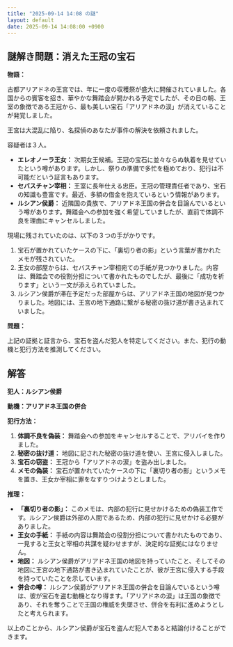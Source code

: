 ```yaml
---
title: "2025-09-14 14:08 の謎"
layout: default
date: 2025-09-14 14:08:00 +0900
---
```

## 謎解き問題：消えた王冠の宝石

**物語：**

古都アリアドネの王宮では、年に一度の収穫祭が盛大に開催されていました。各国からの賓客を招き、華やかな舞踏会が開かれる予定でしたが、その日の朝、王室の象徴である王冠から、最も美しい宝石「アリアドネの涙」が消えていることが発覚しました。

王宮は大混乱に陥り、名探偵のあなたが事件の解決を依頼されました。

容疑者は３人。

*   **エレオノーラ王女：** 次期女王候補。王冠の宝石に並々ならぬ執着を見せていたという噂があります。しかし、祭りの準備で多忙を極めており、犯行は不可能だという証言もあります。
*   **セバスチャン宰相：** 王室に長年仕える忠臣。王冠の管理責任者であり、宝石の知識も豊富です。最近、多額の借金を抱えているという情報があります。
*   **ルシアン侯爵：** 近隣国の貴族で、アリアドネ王国の併合を目論んでいるという噂があります。舞踏会への参加を強く希望していましたが、直前で体調不良を理由にキャンセルしました。

現場に残されていたのは、以下の３つの手がかりです。

1.  宝石が置かれていたケースの下に、「裏切り者の影」という言葉が書かれたメモが残されていた。
2.  王女の部屋からは、セバスチャン宰相宛ての手紙が見つかりました。内容は、舞踏会での役割分担について書かれたものでしたが、最後に「成功を祈ります」という一文が添えられていました。
3.  ルシアン侯爵が滞在予定だった部屋からは、アリアドネ王国の地図が見つかりました。地図には、王宮の地下通路に繋がる秘密の抜け道が書き込まれていました。

**問題：**

上記の証拠と証言から、宝石を盗んだ犯人を特定してください。また、犯行の動機と犯行方法を推測してください。

## 解答

**犯人：ルシアン侯爵**

**動機：アリアドネ王国の併合**

**犯行方法：**

1.  **体調不良を偽装：** 舞踏会への参加をキャンセルすることで、アリバイを作りました。
2.  **秘密の抜け道：** 地図に記された秘密の抜け道を使い、王宮に侵入しました。
3.  **宝石の窃盗：** 王冠から「アリアドネの涙」を盗み出しました。
4.  **メモの偽装：** 宝石が置かれていたケースの下に「裏切り者の影」というメモを置き、王女か宰相に罪をなすりつけようとしました。

**推理：**

*   **「裏切り者の影」：** このメモは、内部の犯行に見せかけるための偽装工作です。ルシアン侯爵は外部の人間であるため、内部の犯行に見せかける必要がありました。
*   **王女の手紙：** 手紙の内容は舞踏会の役割分担について書かれたものであり、一見すると王女と宰相の共謀を疑わせますが、決定的な証拠にはなりません。
*   **地図：** ルシアン侯爵がアリアドネ王国の地図を持っていたこと、そしてその地図に王宮の地下通路が書き込まれていたことが、彼が王宮に侵入する手段を持っていたことを示しています。
*   **併合の噂：** ルシアン侯爵がアリアドネ王国の併合を目論んでいるという噂は、彼が宝石を盗む動機となり得ます。「アリアドネの涙」は王国の象徴であり、それを奪うことで王国の権威を失墜させ、併合を有利に進めようとしたと考えられます。

以上のことから、ルシアン侯爵が宝石を盗んだ犯人であると結論付けることができます。
